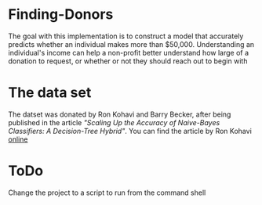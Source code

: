 # Finding-Donors
The goal with this implementation is to construct a model that accurately predicts whether an individual makes more than $50,000. Understanding an individual's income can help a non-profit better understand how large of a donation to request, or whether or not they should reach out to begin with
# The data set
The datset was donated by Ron Kohavi and Barry Becker, after being published in the article _"Scaling Up the Accuracy of Naive-Bayes Classifiers: A Decision-Tree Hybrid"_. You can find the article by Ron Kohavi [online](https://www.aaai.org/Papers/KDD/1996/KDD96-033.pdf)
# ToDo
Change the project to a script to run from the command shell
